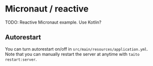 # Micronaut / reactive

TODO: Reactive Micronaut example. Use Kotlin?

## Autorestart

You can turn autorestart on/off in `src/main/resources/application.yml`. Note that you can manually restart the server at anytime with `taito restart:server`.
